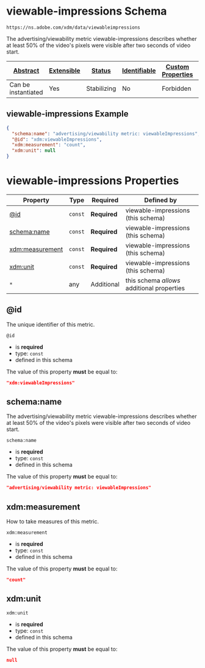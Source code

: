
# viewable-impressions Schema

```
https://ns.adobe.com/xdm/data/viewableimpressions
```

The advertising/viewability metric viewable-impressions describes whether at least 50% of the video's pixels were visible after two seconds of video start.

| [Abstract](../../abstract.md) | [Extensible](../../extensions.md) | [Status](../../status.md) | [Identifiable](../../id.md) | [Custom Properties](../../extensions.md) | [Additional Properties](../../extensions.md) | Defined In |
|-------------------------------|-----------------------------------|---------------------------|-----------------------------|------------------------------------------|----------------------------------------------|------------|
| Can be instantiated | Yes | Stabilizing | No | Forbidden | Permitted | [data/viewableimpressions.schema.json](data/viewableimpressions.schema.json) |

## viewable-impressions Example
```json
{
  "schema:name": "advertising/viewability metric: viewableImpressions",
  "@id": "xdm:viewableImpressions",
  "xdm:measurement": "count",
  "xdm:unit": null
}
```

# viewable-impressions Properties

| Property | Type | Required | Defined by |
|----------|------|----------|------------|
| [@id](#@id) | `const` | **Required** | viewable-impressions (this schema) |
| [schema:name](#schemaname) | `const` | **Required** | viewable-impressions (this schema) |
| [xdm:measurement](#xdmmeasurement) | `const` | **Required** | viewable-impressions (this schema) |
| [xdm:unit](#xdmunit) | `const` | **Required** | viewable-impressions (this schema) |
| `*` | any | Additional | this schema *allows* additional properties |

## @id

The unique identifier of this metric.

`@id`
* is **required**
* type: `const`
* defined in this schema

The value of this property **must** be equal to:

```json
"xdm:viewableImpressions"
```





## schema:name

The advertising/viewability metric viewable-impressions describes whether at least 50% of the video's pixels were visible after two seconds of video start.

`schema:name`
* is **required**
* type: `const`
* defined in this schema

The value of this property **must** be equal to:

```json
"advertising/viewability metric: viewableImpressions"
```





## xdm:measurement

How to take measures of this metric.

`xdm:measurement`
* is **required**
* type: `const`
* defined in this schema

The value of this property **must** be equal to:

```json
"count"
```





## xdm:unit


`xdm:unit`
* is **required**
* type: `const`
* defined in this schema

The value of this property **must** be equal to:

```json
null
```




